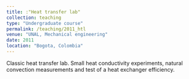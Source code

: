 ```yaml
---
title: :"Heat transfer lab"
collection: teaching
type: "Undergraduate course"
permalink: /teaching/2011_htl
venue: "UNAL, Mechanical engineering"
date: 2011
location: "Bogota, Colombia"
---
```


Classic heat transfer lab. Small heat conductivity experiments, natural convection measurements and test of a heat exchanger efficiency.


